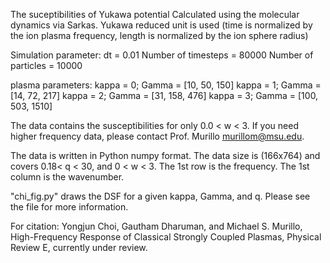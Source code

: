 The suceptibilities of Yukawa potential
Calculated using the molecular dynamics via Sarkas.
Yukawa reduced unit is used (time is normalized by the ion plasma frequency, 
length is normalized by the ion sphere radius)

Simulation parameter:
dt = 0.01
Number of timesteps = 80000
Number of particles = 10000

plasma parameters:
kappa = 0; Gamma = [10, 50, 150]
kappa = 1; Gamma = [14, 72, 217]
kappa = 2; Gamma = [31, 158, 476]
kappa = 3; Gamma = [100, 503, 1510]


The data contains the susceptibilities for only 0.0 < w < 3. If you need 
higher frequency data, please contact Prof. Murillo murillom@msu.edu. 

The data is written in Python numpy format.
The data size is (166x764) and covers  0.18< q < 30, and 0 < w < 3.
The 1st row is the frequency.
The 1st column is the wavenumber.

"chi_fig.py" draws the DSF for a given kappa, Gamma, and q. Please see the file
for more information.

For citation:
Yongjun Choi, Gautham Dharuman, and Michael S. Murillo, High-Frequency Response 
of Classical Strongly Coupled Plasmas,
Physical Review E, currently under review.
